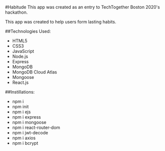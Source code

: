 #Habitude
This app was created as an entry to TechTogether Boston 2020's hackathon.

This app was created to help users form lasting habits.

##Technologies Used:
- HTML5
- CSS3
- JavaScript
- Node.js
- Express
- MongoDB
- MongoDB Cloud Atlas
- Mongoose
- React.js


##Instillations:

- npm i
- npm init 
- npm i ejs
- npm i express
- npm i mongoose
- npm i react-router-dom
- npm i jwt-decode
- npm i axios
- npm i bcrypt


